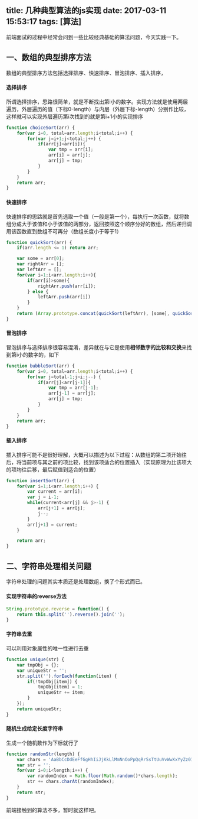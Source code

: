 title: 几种典型算法的js实现
date: 2017-03-11 15:53:17
tags: [算法]
---

前端面试的过程中经常会问到一些比较经典基础的算法问题，今天实践一下。

## 一、数组的典型排序方法

数组的典型排序方法包括选择排序、快速排序、冒泡排序、插入排序，

#### 选择排序

所谓选择排序，思路很简单，就是不断找出第i小的数字。实现方法就是使用两层遍历，外层遍历的值（下标0-length）与内层（外层下标-length）分别作比较，这样就可以实现外层遍历第i次找到的就是第i+1小的实现排序

```javascript
function choiceSort(arr) {
    for(var i=0, total=arr.length;i<total;i++) {
        for(var j=i+1;j<total;j++) {
            if(arr[j]<arr[i]){
                var tmp = arr[i];
                arr[i] = arr[j];
                arr[j] = tmp;
            }
        }
    }
    return arr;
}
```

#### 快速排序

快速排序的思路就是首先选取一个值（一般是第一个），每执行一次函数，就将数组分成大于该值和小于该值的两部分，返回按照这个顺序分好的数组，然后递归调用该函数直到数组不可再分（数组长度小于等于1）

```javascript
function quickSort(arr) {
    if(arr.length <= 1) return arr;

    var some = arr[0];
    var rightArr = [];
    var leftArr = [];
    for(var i=1;i<arr.length;i++){
        if(arr[i]>some){
            rightArr.push(arr[i]);
        } else {
            leftArr.push(arr[i])
        }
    }
    return (Array.prototype.concat(quickSort(leftArr), [some], quickSort(rightArr)));
}
```

#### 冒泡排序

冒泡排序与选择排序很容易混淆，差异就在与它是使用**相邻数字的比较和交换**来找到第i小的数字的，如下

```javascript
function bubbleSort(arr) {
    for(var i=0, total=arr.length;i<total;i++) {
        for(var j=total-1;j>i;j--) {
            if(arr[j]<arr[j-1]){
                var tmp = arr[j-1];
                arr[j-1] = arr[j];
                arr[j] = tmp;
            }
        }
    }
    return arr;
}
```

#### 插入排序

插入排序可能不是很好理解，大概可以描述为以下过程：从数组的第二项开始往后，将当前项与其之前的项比较，找到该项适合的位置插入（实现原理为比该项大的项均往后移，最后赋值到适合的位置）

```javascript
function insertSort(arr) {
    for(var i=1;i<arr.length;i++) {
        var current = arr[i];
        var j = i-1;
        while(current<arr[j] && j>-1) {
            arr[j+1] = arr[j];
            j--;
        }
        arr[j+1] = current;
    }

    return arr;
}
```

## 二、字符串处理相关问题

字符串处理的问题其实本质还是处理数组，换了个形式而已。

#### 实现字符串的reverse方法

```javascript
String.prototype.reverse = function() {
    return this.split('').reverse().join('');
}
```

#### 字符串去重

可以利用对象属性的唯一性进行去重

```javascript
function unique(str) {
    var tmpObj = {};
    var uniqueStr = '';
    str.split('').forEach(function(item) {
        if(!tmpObj[item]) {
            tmpObj[item] = 1;
            uniqueStr += item;
        }
    });
    return uniqueStr;
}
```

#### 随机生成给定长度字符串

生成一个随机数作为下标就行了

```javascript
function randomStr(length) {
    var chars = 'AaBbCcDdEeFfGgHhIiJjKkLlMmNnOoPpQqRrSsTtUuVvWwXxYyZz0123456789';
    var str = '';
    for(var i=0;i<length;i++) {
        var randomIndex = Math.floor(Math.random()*chars.length);
        str += chars.charAt(randomIndex);
    }
    return str;
}
```

前端接触到的算法不多，暂时就这样吧。